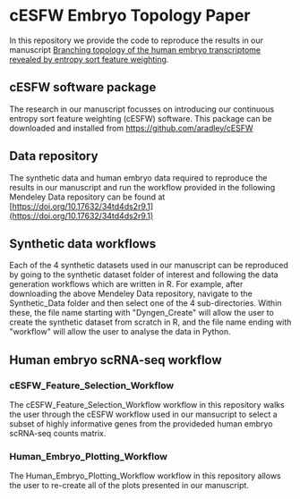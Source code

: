 # cESFW Embryo Topology Paper
In this repository we provide the code to reproduce the results in our manuscript [Branching topology of the human embryo transcriptome revealed by entropy sort feature weighting](https://www.biorxiv.org/content/10.1101/2023.10.12.562031v1).

## cESFW software package
The research in our manuscript focusses on introducing our continuous entropy sort feature weighting (cESFW) software. This package can be downloaded and installed from https://github.com/aradley/cESFW

## Data repository
The synthetic data and human embryo data required to reproduce the results in our manuscript and run the workflow provided in the following Mendeley Data repository can be found at [https://doi.org/10.17632/34td4ds2r9.1](https://doi.org/10.17632/34td4ds2r9.1)

## Synthetic data workflows
Each of the 4 synthetic datasets used in our manuscript can be reproduced by going to the synthetic dataset folder of interest and following the data generation workflows which are written in R. For example, after downloading the above Mendeley Data repository, navigate to the Synthetic_Data folder and then select one of the 4 sub-directories. Within these, the file name starting with "Dyngen_Create" will allow the user to create the synthetic dataset from scratch in R, and the file name ending with "workflow" will allow the user to analyse the data in Python.

## Human embryo scRNA-seq workflow
### cESFW_Feature_Selection_Workflow
The cESFW_Feature_Selection_Workflow workflow in this repository walks the user through the cESFW workflow used in our mansucript to select a subset of highly informative genes from the provideded human embryo scRNA-seq counts matrix. 
### Human_Embryo_Plotting_Workflow
The Human_Embryo_Plotting_Workflow workflow in this repository allows the user to re-create all of the plots presented in our manuscript.









